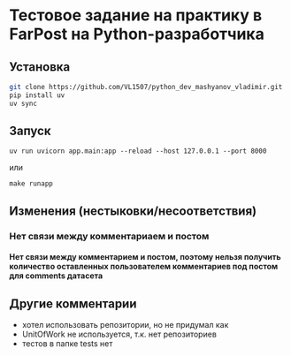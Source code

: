 # Тестовое задание на практику в FarPost на Python-разработчика

## Установка

```bash
git clone https://github.com/VL1507/python_dev_mashyanov_vladimir.git
pip install uv
uv sync
```

## Запуск

`uv run uvicorn app.main:app --reload --host 127.0.0.1 --port 8000`

или

`make runapp`

## Изменения (нестыковки/несоответствия)

### Нет связи между комментариаем и постом

#### Нет связи между комментарием и постом, поэтому нельзя получить количество оставленных пользователем комментариев под постом для comments датасета

## Другие комментарии

- хотел использовать репозитории, но не придумал как
- UnitOfWork не используется, т.к. нет репозиториев
- тестов в папке tests нет
